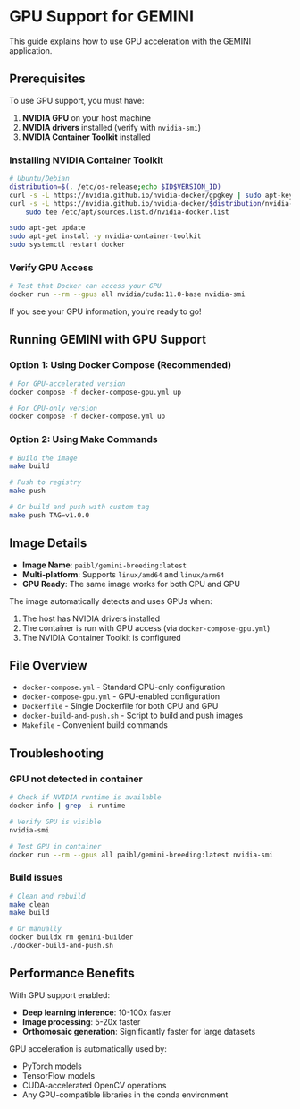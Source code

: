 # GPU Support for GEMINI

This guide explains how to use GPU acceleration with the GEMINI application.

## Prerequisites

To use GPU support, you must have:

1. **NVIDIA GPU** on your host machine
2. **NVIDIA drivers** installed (verify with `nvidia-smi`)
3. **NVIDIA Container Toolkit** installed

### Installing NVIDIA Container Toolkit

```bash
# Ubuntu/Debian
distribution=$(. /etc/os-release;echo $ID$VERSION_ID)
curl -s -L https://nvidia.github.io/nvidia-docker/gpgkey | sudo apt-key add -
curl -s -L https://nvidia.github.io/nvidia-docker/$distribution/nvidia-docker.list | \
    sudo tee /etc/apt/sources.list.d/nvidia-docker.list

sudo apt-get update
sudo apt-get install -y nvidia-container-toolkit
sudo systemctl restart docker
```

### Verify GPU Access

```bash
# Test that Docker can access your GPU
docker run --rm --gpus all nvidia/cuda:11.0-base nvidia-smi
```

If you see your GPU information, you're ready to go!

## Running GEMINI with GPU Support

### Option 1: Using Docker Compose (Recommended)

```bash
# For GPU-accelerated version
docker compose -f docker-compose-gpu.yml up

# For CPU-only version
docker compose -f docker-compose.yml up
```

### Option 2: Using Make Commands

```bash
# Build the image
make build

# Push to registry
make push

# Or build and push with custom tag
make push TAG=v1.0.0
```

## Image Details

- **Image Name**: `paibl/gemini-breeding:latest`
- **Multi-platform**: Supports `linux/amd64` and `linux/arm64`
- **GPU Ready**: The same image works for both CPU and GPU

The image automatically detects and uses GPUs when:
1. The host has NVIDIA drivers installed
2. The container is run with GPU access (via `docker-compose-gpu.yml`)
3. The NVIDIA Container Toolkit is configured

## File Overview

- `docker-compose.yml` - Standard CPU-only configuration
- `docker-compose-gpu.yml` - GPU-enabled configuration
- `Dockerfile` - Single Dockerfile for both CPU and GPU
- `docker-build-and-push.sh` - Script to build and push images
- `Makefile` - Convenient build commands

## Troubleshooting

### GPU not detected in container

```bash
# Check if NVIDIA runtime is available
docker info | grep -i runtime

# Verify GPU is visible
nvidia-smi

# Test GPU in container
docker run --rm --gpus all paibl/gemini-breeding:latest nvidia-smi
```

### Build issues

```bash
# Clean and rebuild
make clean
make build

# Or manually
docker buildx rm gemini-builder
./docker-build-and-push.sh
```

## Performance Benefits

With GPU support enabled:
- **Deep learning inference**: 10-100x faster
- **Image processing**: 5-20x faster
- **Orthomosaic generation**: Significantly faster for large datasets

GPU acceleration is automatically used by:
- PyTorch models
- TensorFlow models
- CUDA-accelerated OpenCV operations
- Any GPU-compatible libraries in the conda environment
